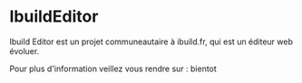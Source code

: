 IbuildEditor
============

Ibuild Editor est un projet communeautaire à ibuild.fr, qui est un éditeur web évoluer.


Pour plus d'information veillez vous rendre sur : bientot
